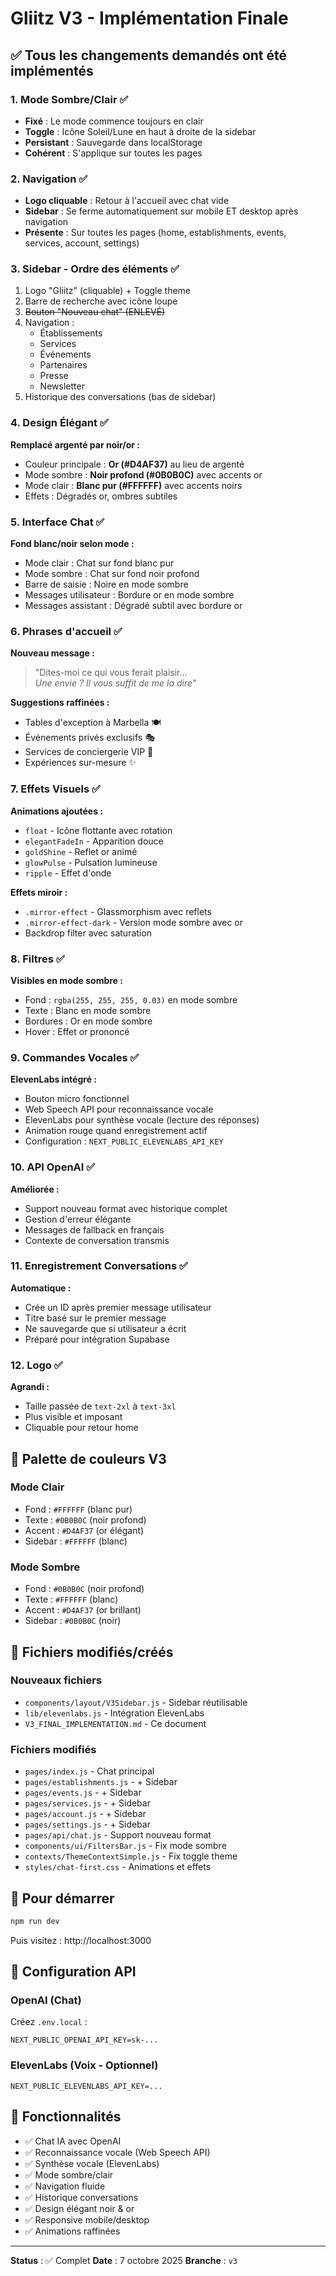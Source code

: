 # Gliitz V3 - Implémentation Finale

## ✅ Tous les changements demandés ont été implémentés

### 1. Mode Sombre/Clair ✅
- **Fixé** : Le mode commence toujours en clair
- **Toggle** : Icône Soleil/Lune en haut à droite de la sidebar
- **Persistant** : Sauvegarde dans localStorage
- **Cohérent** : S'applique sur toutes les pages

### 2. Navigation ✅
- **Logo cliquable** : Retour à l'accueil avec chat vide
- **Sidebar** : Se ferme automatiquement sur mobile ET desktop après navigation
- **Présente** : Sur toutes les pages (home, establishments, events, services, account, settings)

### 3. Sidebar - Ordre des éléments ✅
1. Logo "Gliitz" (cliquable) + Toggle theme
2. Barre de recherche avec icône loupe
3. ~~Bouton "Nouveau chat" (ENLEVÉ)~~
4. Navigation :
   - Établissements
   - Services
   - Événements
   - Partenaires
   - Presse
   - Newsletter
5. Historique des conversations (bas de sidebar)

### 4. Design Élégant ✅
**Remplacé argenté par noir/or :**
- Couleur principale : **Or (#D4AF37)** au lieu de argenté
- Mode sombre : **Noir profond (#0B0B0C)** avec accents or
- Mode clair : **Blanc pur (#FFFFFF)** avec accents noirs
- Effets : Dégradés or, ombres subtiles

### 5. Interface Chat ✅
**Fond blanc/noir selon mode :**
- Mode clair : Chat sur fond blanc pur
- Mode sombre : Chat sur fond noir profond
- Barre de saisie : Noire en mode sombre
- Messages utilisateur : Bordure or en mode sombre
- Messages assistant : Dégradé subtil avec bordure or

### 6. Phrases d'accueil ✅
**Nouveau message :**
> "Dites-moi ce qui vous ferait plaisir...  
> *Une envie ? Il vous suffit de me la dire*"

**Suggestions raffinées :**
- Tables d'exception à Marbella 🍽️
- Événements privés exclusifs 🎭
- Services de conciergerie VIP 💎
- Expériences sur-mesure ✨

### 7. Effets Visuels ✅
**Animations ajoutées :**
- `float` - Icône flottante avec rotation
- `elegantFadeIn` - Apparition douce
- `goldShine` - Reflet or animé
- `glowPulse` - Pulsation lumineuse
- `ripple` - Effet d'onde

**Effets miroir :**
- `.mirror-effect` - Glassmorphism avec reflets
- `.mirror-effect-dark` - Version mode sombre avec or
- Backdrop filter avec saturation

### 8. Filtres ✅
**Visibles en mode sombre :**
- Fond : `rgba(255, 255, 255, 0.03)` en mode sombre
- Texte : Blanc en mode sombre
- Bordures : Or en mode sombre
- Hover : Effet or prononcé

### 9. Commandes Vocales ✅
**ElevenLabs intégré :**
- Bouton micro fonctionnel
- Web Speech API pour reconnaissance vocale
- ElevenLabs pour synthèse vocale (lecture des réponses)
- Animation rouge quand enregistrement actif
- Configuration : `NEXT_PUBLIC_ELEVENLABS_API_KEY`

### 10. API OpenAI ✅
**Améliorée :**
- Support nouveau format avec historique complet
- Gestion d'erreur élégante
- Messages de fallback en français
- Contexte de conversation transmis

### 11. Enregistrement Conversations ✅
**Automatique :**
- Crée un ID après premier message utilisateur
- Titre basé sur le premier message
- Ne sauvegarde que si utilisateur a écrit
- Préparé pour intégration Supabase

### 12. Logo ✅
**Agrandi :**
- Taille passée de `text-2xl` à `text-3xl`
- Plus visible et imposant
- Cliquable pour retour home

## 🎨 Palette de couleurs V3

### Mode Clair
- Fond : `#FFFFFF` (blanc pur)
- Texte : `#0B0B0C` (noir profond)
- Accent : `#D4AF37` (or élégant)
- Sidebar : `#FFFFFF` (blanc)

### Mode Sombre  
- Fond : `#0B0B0C` (noir profond)
- Texte : `#FFFFFF` (blanc)
- Accent : `#D4AF37` (or brillant)
- Sidebar : `#0B0B0C` (noir)

## 📁 Fichiers modifiés/créés

### Nouveaux fichiers
- `components/layout/V3Sidebar.js` - Sidebar réutilisable
- `lib/elevenlabs.js` - Intégration ElevenLabs
- `V3_FINAL_IMPLEMENTATION.md` - Ce document

### Fichiers modifiés
- `pages/index.js` - Chat principal
- `pages/establishments.js` - + Sidebar
- `pages/events.js` - + Sidebar  
- `pages/services.js` - + Sidebar
- `pages/account.js` - + Sidebar
- `pages/settings.js` - + Sidebar
- `pages/api/chat.js` - Support nouveau format
- `components/ui/FiltersBar.js` - Fix mode sombre
- `contexts/ThemeContextSimple.js` - Fix toggle theme
- `styles/chat-first.css` - Animations et effets

## 🚀 Pour démarrer

```bash
npm run dev
```

Puis visitez : http://localhost:3000

## 🔑 Configuration API

### OpenAI (Chat)
Créez `.env.local` :
```
NEXT_PUBLIC_OPENAI_API_KEY=sk-...
```

### ElevenLabs (Voix - Optionnel)
```
NEXT_PUBLIC_ELEVENLABS_API_KEY=...
```

## 🎯 Fonctionnalités

- ✅ Chat IA avec OpenAI
- ✅ Reconnaissance vocale (Web Speech API)
- ✅ Synthèse vocale (ElevenLabs)
- ✅ Mode sombre/clair
- ✅ Navigation fluide
- ✅ Historique conversations
- ✅ Design élégant noir & or
- ✅ Responsive mobile/desktop
- ✅ Animations raffinées

---

**Status** : ✅ Complet
**Date** : 7 octobre 2025
**Branche** : `v3`

